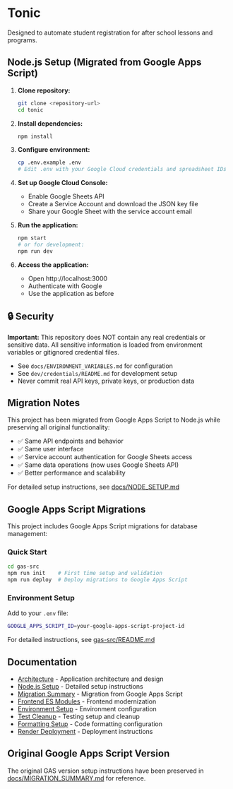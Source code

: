 # Tonic

Designed to automate student registration for after school lessons and programs.

## Node.js Setup (Migrated from Google Apps Script)

1. **Clone repository:**

   ```bash
   git clone <repository-url>
   cd tonic
   ```

2. **Install dependencies:**

   ```bash
   npm install
   ```

3. **Configure environment:**

   ```bash
   cp .env.example .env
   # Edit .env with your Google Cloud credentials and spreadsheet IDs
   ```

4. **Set up Google Cloud Console:**
   - Enable Google Sheets API
   - Create a Service Account and download the JSON key file
   - Share your Google Sheet with the service account email

5. **Run the application:**

   ```bash
   npm start
   # or for development:
   npm run dev
   ```

6. **Access the application:**
   - Open http://localhost:3000
   - Authenticate with Google
   - Use the application as before

## 🔒 Security

**Important:** This repository does NOT contain any real credentials or sensitive data. All sensitive information is loaded from environment variables or gitignored credential files.

- See `docs/ENVIRONMENT_VARIABLES.md` for configuration
- See `dev/credentials/README.md` for development setup
- Never commit real API keys, private keys, or production data

## Migration Notes

This project has been migrated from Google Apps Script to Node.js while preserving all original functionality:

- ✅ Same API endpoints and behavior
- ✅ Same user interface
- ✅ Service account authentication for Google Sheets access
- ✅ Same data operations (now uses Google Sheets API)
- ✅ Better performance and scalability

For detailed setup instructions, see [docs/NODE_SETUP.md](docs/NODE_SETUP.md)

## Google Apps Script Migrations

This project includes Google Apps Script migrations for database management:

### Quick Start

```bash
cd gas-src
npm run init    # First time setup and validation
npm run deploy  # Deploy migrations to Google Apps Script
```

### Environment Setup

Add to your `.env` file:

```bash
GOOGLE_APPS_SCRIPT_ID=your-google-apps-script-project-id
```

For detailed instructions, see [gas-src/README.md](gas-src/README.md)

## Documentation

- [Architecture](docs/ARCHITECTURE.md) - Application architecture and design
- [Node.js Setup](docs/NODE_SETUP.md) - Detailed setup instructions
- [Migration Summary](docs/MIGRATION_SUMMARY.md) - Migration from Google Apps Script
- [Frontend ES Modules](docs/FRONTEND_ES_MODULES_MIGRATION.md) - Frontend modernization
- [Environment Setup](docs/ENV_CONSOLIDATION.md) - Environment configuration
- [Test Cleanup](docs/TEST_CLEANUP.md) - Testing setup and cleanup
- [Formatting Setup](docs/FORMATTING_SETUP.md) - Code formatting configuration
- [Render Deployment](docs/RENDER_DEPLOYMENT.md) - Deployment instructions

## Original Google Apps Script Version

The original GAS version setup instructions have been preserved in [docs/MIGRATION_SUMMARY.md](docs/MIGRATION_SUMMARY.md) for reference.
